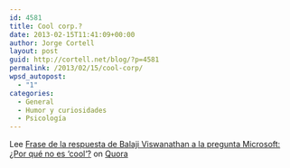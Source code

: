 ```yaml
---
id: 4581
title: Cool corp.?
date: 2013-02-15T11:41:09+00:00
author: Jorge Cortell
layout: post
guid: http://cortell.net/blog/?p=4581
permalink: /2013/02/15/cool-corp/
wpsd_autopost:
  - "1"
categories:
  - General
  - Humor y curiosidades
  - Psicología
---
```

<span class="quora-content-embed">Lee <a class="quora-content-link" href="http://www.quora.com/Microsoft/Why-isnt-Microsoft-cool/answer/Balaji-Viswanathan-2/quote/294196">Frase de la respuesta de Balaji Viswanathan a la pregunta Microsoft: ¿Por qué no es ‘cool‘?</a> on <a href="http://www.quora.com">Quora</a></p> 

<p>
  </span>
</p>
